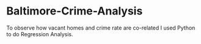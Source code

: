 # Baltimore-Crime-Analysis
To observe how vacant homes and crime rate are co-related I used Python to do Regression Analysis.
